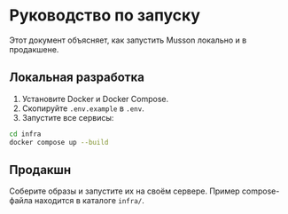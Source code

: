 # Руководство по запуску

Этот документ объясняет, как запустить Musson локально и в продакшене.

## Локальная разработка

1. Установите Docker и Docker Compose.
2. Скопируйте `.env.example` в `.env`.
3. Запустите все сервисы:

```bash
cd infra
docker compose up --build
```

## Продакшн

Соберите образы и запустите их на своём сервере. Пример compose-файла находится в каталоге `infra/`.
